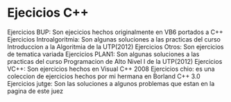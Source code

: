 # Ejecicios C++

Ejercicios BUP: Son ejecicios hechos originalmente en VB6 portados a C++
Ejercicios Introalgoritmia: Son algunas soluciones a las practicas del curso Introduccion a la Algoritmia de la UTP(2012)
Ejercicios Otros: Son ejercicios de tematica variada
Ejercicios PLAN1: Son algunas soluciones a las practicas del curso Programacion de Alto Nivel I de la UTP(2012)
Ejercicios VC++: Son ejercicios hechos en Visual C++ 2008
Ejercicios chio: es una coleccion de ejercicios hechos por mi hermana en Borland C++ 3.0
Ejercicios jutge: Son las soluciones a algunos problemas que estan en la pagina de este juez
